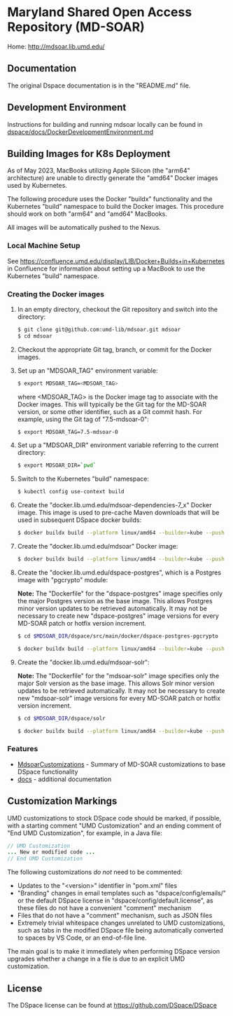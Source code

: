 # Maryland Shared Open Access Repository (MD-SOAR)

Home: <http://mdsoar.lib.umd.edu/>

## Documentation

The original Dspace documentation is in the "README.md" file.

## Development Environment

Instructions for building and running mdsoar locally can be found in
[dspace/docs/DockerDevelopmentEnvironment.md](/dspace/docs/DockerDevelopmentEnvironment.md)

## Building Images for K8s Deployment

As of May 2023,  MacBooks utilizing Apple Silicon (the "arm64" architecture)
are unable to directly generate the "amd64" Docker images used by Kubernetes.

The following procedure uses the Docker "buildx" functionality and the
Kubernetes "build" namespace to build the Docker images. This procedure should
work on both "arm64" and "amd64" MacBooks.

All images will be automatically pushed to the Nexus.

### Local Machine Setup

See <https://confluence.umd.edu/display/LIB/Docker+Builds+in+Kubernetes> in
Confluence for information about setting up a MacBook to use the Kubernetes
"build" namespace.

### Creating the Docker images

1) In an empty directory, checkout the Git repository and switch into the
   directory:

    ```bash
    $ git clone git@github.com:umd-lib/mdsoar.git mdsoar
    $ cd mdsoar
    ```

2) Checkout the appropriate Git tag, branch, or commit for the Docker images.

3) Set up an "MDSOAR_TAG" environment variable:

    ```bash
    $ export MDSOAR_TAG=<MDSOAR_TAG>
    ```

   where \<MDSOAR_TAG> is the Docker image tag to associate with the
   Docker images. This will typically be the Git tag for the MD-SOAR version,
   or some other identifier, such as a Git commit hash. For example, using the
   Git tag of "7.5-mdsoar-0":

    ```bash
    $ export MDSOAR_TAG=7.5-mdsoar-0
    ```

4) Set up a "MDSOAR_DIR" environment variable referring to the current
   directory:

    ```bash
    $ export MDSOAR_DIR=`pwd`
    ```

5) Switch to the Kubernetes "build" namespace:

    ```bash
    $ kubectl config use-context build
    ```

6) Create the "docker.lib.umd.edu/mdsoar-dependencies-7_x" Docker image. This
   image is used to pre-cache Maven downloads that will be used in subsequent
   DSpace docker builds:

    ```bash
    $ docker buildx build --platform linux/amd64 --builder=kube --push --no-cache -t docker.lib.umd.edu/mdsoar-dependencies-7_x:latest -f Dockerfile.dependencies .
    ```

7) Create the "docker.lib.umd.edu/mdsoar" Docker image:

    ```bash
    $ docker buildx build --platform linux/amd64 --builder=kube --push --no-cache -f Dockerfile -t docker.lib.umd.edu/mdsoar:$MDSOAR_TAG .
    ```

8) Create the "docker.lib.umd.edu/dspace-postgres", which is a Postgres image
   with "pgcrypto" module:

    **Note:** The "Dockerfile" for the "dspace-postgres" image specifies
    only the major Postgres version as the base image. This allows Postgres
    minor version updates to be retrieved automatically. It may not be
    necessary to create new "dspace-postgres" image versions for every MD-SOAR
    patch or hotfix version increment.

    ```bash
    $ cd $MDSOAR_DIR/dspace/src/main/docker/dspace-postgres-pgcrypto

    $ docker buildx build --platform linux/amd64 --builder=kube --push --no-cache -f Dockerfile -t docker.lib.umd.edu/mdsoar-postgres:$MDSOAR_TAG .
    ```

9) Create the "docker.lib.umd.edu/mdsoar-solr":

    **Note:** The "Dockerfile" for the "mdsoar-solr" image specifies only the
    major Solr version as the base image. This allows Solr minor version updates
    to be retrieved automatically. It may not be necessary to create new
    "mdsoar-solr" image versions for every MD-SOAR patch or hotfix version
    increment.

    ```bash
    $ cd $MDSOAR_DIR/dspace/solr

    $ docker buildx build --platform linux/amd64 --builder=kube --push --no-cache -f Dockerfile -t docker.lib.umd.edu/mdsoar-solr:$MDSOAR_TAG .
    ```

### Features

* [MdsoarCustomizations](/dspace/docs/MdsoarCustomizations.md) - Summary of
  MD-SOAR customizations to base DSpace functionality
* [docs](/dspace/docs) - additional documentation

## Customization Markings

UMD customizations to stock DSpace code should be marked, if possible, with
a starting comment "UMD Customization" and an ending comment of
"End UMD Customization", for example, in a Java file:

```java
// UMD Customization
... New or modified code ...
// End UMD Customization
```

The following customizations *do not* need to be commented:

* Updates to the "\<version>" identifier in "pom.xml" files
* "Branding" changes in email templates such as "dspace/config/emails/" or
  the default DSpace license in "dspace/config/default.license", as these files
  do not have a convenient "comment" mechanism
* Files that do not have a "comment" mechanism, such as JSON files
* Extremely trivial whitespace changes unrelated to UMD customizations, such as
  tabs in the modified DSpace file being automatically converted to spaces by
  VS Code, or an end-of-file line.

The main goal is to make it immediately when performing DSpace version upgrades
whether a change in a file is due to an explicit UMD customization.

## License

The DSpace license can be found at <https://github.com/DSpace/DSpace>
